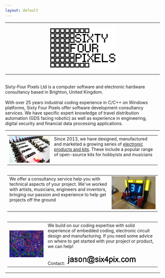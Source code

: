 ```yaml
---
layout: default
---
```

<hr>
<center>
<img src="img/six4pix.gif">
<hr>
</center><br>
Sixty-Four Pixels Ltd is a computer software and electronic hardware consultancy based in Brighton, United Kingdom.
<br>
<br>
With over 25 years industrial coding experience in C/C++ on Windows platforms, Sixty Four Pixels offer software development consultancy services. We have specific expert knowledge of travel distribution automation (GDS facing robotic) as well as experience in engineering, digital security and financial data processing applications.

<table>

<tr>
<td>
<table>
<tr><td><a href="products.html"><img src="img/arpie.jpg"></a></td>
<td valign="top">Since 2013, we have designed, manufactured and marketed a growing series of <a href="products.html">electronic products and kits</a>. These include a popular range of open-source kits for hobbyists and musicians</td>
</tr></table>
</td>
</tr>

<tr>
<td>
<table>
<tr>
<td valign="top">We offer a consultancy service help you with technical aspects of your project. We've worked with artists, musicians, engineers and inventors, bringing our passion and experience to help get projects off the ground</td>
<td><img src="img/hammerpong.jpg"></td>
</tr></table>
</td>
</tr>

<tr>
<td>
<table>
<tr>
<td><img src="img/playpad.png"></td>
<td valign="top">We build on our coding expertise with solid experience of embedded coding, electronic circuit design and manufacturing. If you need some advice on where to get started with your project or product, we can help!<br>
<br>
Contact:
<img class="small_pic" src="img/email.gif">
<br>
</td>
</tr></table>
</td>
</tr>

</table>


